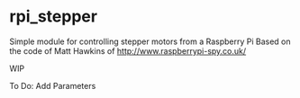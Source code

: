 # rpi_stepper

Simple module for controlling stepper motors from a Raspberry Pi
Based on the code of Matt Hawkins of http://www.raspberrypi-spy.co.uk/



WIP

To Do:
Add Parameters

